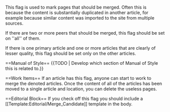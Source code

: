This flag is used to mark pages that should be merged. Often this is because the content is substantially duplicated in another article, for example because similar content was imported to the site from multiple sources.

If there are two or more peers that should be merged, this flag should be set on ''all'' of them.

If there is one primary article and one or more articles that are clearly of lesser quality, this flag should be set only on the other articles.

==Manual of Style==
{{TODO | Develop which section of Manual of Style this is related to.}}

==Work Items==
If an article has this flag, anyone can start to work to merge the denoted articles. Once the content of all of the articles has been moved to a single article and location, you can delete the useless pages.

==Editorial Block==
If you check off this flag you should include a [[Template:Editorial/Merge_Candidate]] template in the body.